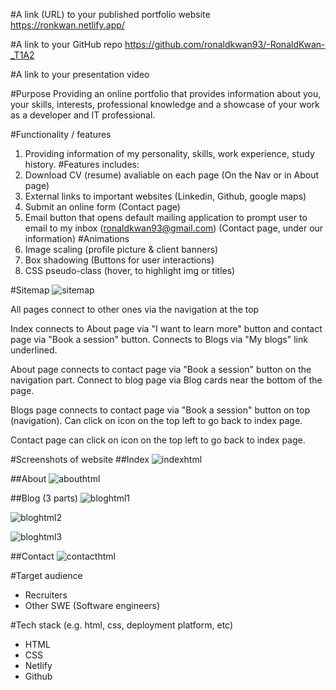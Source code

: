 #A link (URL) to your published portfolio website
https://ronkwan.netlify.app/

#A link to your GitHub repo
https://github.com/ronaldkwan93/-RonaldKwan-_T1A2

#A link to your presentation video


#Purpose
Providing an online portfolio that provides information about you, your skills, interests, professional knowledge and a showcase of your work as a developer and IT professional.

#Functionality / features
1. Providing information of my personality, skills, work experience, study history. 
#Features includes:
1. Download CV (resume) avaliable on each page (On the Nav or in About page)
2. External links to important websites (Linkedin, Github, google maps)
3. Submit an online form (Contact page)
4. Email button that opens default mailing application to prompt user to email to my inbox (ronaldkwan93@gmail.com) (Contact page, under our information)
#Animations
1. Image scaling (profile picture & client banners)
2. Box shadowing (Buttons for user interactions)
4. CSS pseudo-class (hover, to highlight img or titles)

#Sitemap
![sitemap](https://github.com/ronaldkwan93/-RonaldKwan-_T1A2/assets/132134496/5e2932f9-8ac6-4c42-94a8-203ebe631909)

All pages connect to other ones via the navigation at the top

Index connects to About page via "I want to learn more" button and contact page via "Book a session" button. Connects to Blogs via "My blogs" link underlined.

About page connects to contact page via "Book a session" button on the navigation part. Connect to blog page via Blog cards near the bottom of the page.

Blogs page connects to contact page via "Book a session" button on top (navigation). Can click on icon on the top left to go back to index page.

Contact page can click on icon on the top left to go back to index page.



#Screenshots of website
##Index
![indexhtml](https://github.com/ronaldkwan93/-RonaldKwan-_T1A2/assets/132134496/cc792f0a-978c-43ce-a786-59a68194d298)

##About
![abouthtml](https://github.com/ronaldkwan93/-RonaldKwan-_T1A2/assets/132134496/86babce6-ab7c-4356-b8f1-e6c9d8b75c6c)

##Blog (3 parts)
![bloghtml1](https://github.com/ronaldkwan93/-RonaldKwan-_T1A2/assets/132134496/b10587a9-705d-4a52-8d7f-4b734158ed23)

![bloghtml2](https://github.com/ronaldkwan93/-RonaldKwan-_T1A2/assets/132134496/0f6748c6-11b7-4d64-9f4a-161b05eb6ec2)

![bloghtml3](https://github.com/ronaldkwan93/-RonaldKwan-_T1A2/assets/132134496/5583c677-895e-47c0-9c3d-b41bb61bad50)

##Contact 
![contacthtml](https://github.com/ronaldkwan93/-RonaldKwan-_T1A2/assets/132134496/f27d3be8-15e0-4538-9efe-e483affe802f)

#Target audience
- Recruiters
- Other SWE (Software engineers)


#Tech stack (e.g. html, css, deployment platform, etc)
- HTML
- CSS 
- Netlify 
- Github
